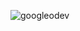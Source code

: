 ![googleodev](https://github.com/YnsyFrkn/Css-Odev-3/assets/122090059/1ce855a6-bd21-4dde-ae78-b6ebc599d854)
